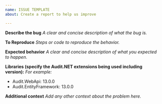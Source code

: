 ```yaml
---
name: ISSUE TEMPLATE
about: Create a report to help us improve

---
```


**Describe the bug**
_A clear and concise description of what the bug is._

**To Reproduce**
_Steps or code to reproduce the behavior._

**Expected behavior**
_A clear and concise description of what you expected to happen._

**Libraries (specify the Audit.NET extensions being used including version):**
_For example:_
 - Audit.WebApi: 13.0.0
 - Audit.EntityFramework: 13.0.0

**Additional context**
_Add any other context about the problem here._
